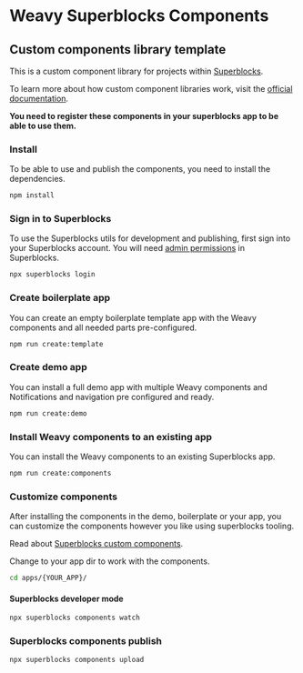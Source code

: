 # Weavy Superblocks Components

## Custom components library template

This is a custom component library for projects within [Superblocks](https://www.superblocks.com/).

To learn more about how custom component libraries work, visit the [official documentation](https://docs.superblocks.com/applications/custom-components/).

**You need to register these components in your superblocks app to be able to use them.**

### Install

To be able to use and publish the components, you need to install the dependencies.

```bash
npm install
```

### Sign in to Superblocks

To use the Superblocks utils for development and publishing, first sign into your Superblocks account. You will need [admin permissions](https://docs.superblocks.com/administration/org-roles) in Superblocks.

```bash
npx superblocks login
```

### Create boilerplate app

You can create an empty boilerplate template app with the Weavy components and all needed parts pre-configured.

```bash
npm run create:template
```

### Create demo app

You can install a full demo app with multiple Weavy components and Notifications and navigation pre configured and ready.

```bash
npm run create:demo
```

### Install Weavy components to an existing app

You can install the Weavy components to an existing Superblocks app.

```bash
npm run create:components
```

### Customize components

After installing the components in the demo, boilerplate or your app, you can customize the components however you like using superblocks tooling.

Read about [Superblocks custom components](https://docs.superblocks.com/applications/custom-components/overview).

Change to your app dir to work with the components.

```bash
cd apps/{YOUR_APP}/
```

#### Superblocks developer mode

```bash
npx superblocks components watch
```

### Superblocks components publish

```bash
npx superblocks components upload
```
